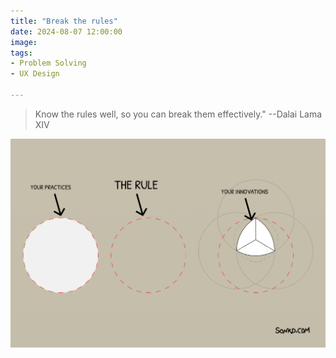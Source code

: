 ```yaml
---
title: "Break the rules"
date: 2024-08-07 12:00:00
image: 
tags:
- Problem Solving
- UX Design

---
```


> Know the rules well, so you can break them effectively." --Dalai Lama XIV

![How can we define good insights?](/assets/img/micro/2024-08-07/break-the-rule.png)